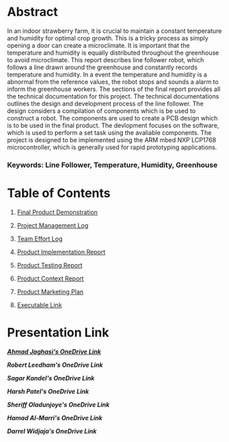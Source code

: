 # Abstract

In an indoor strawberry farm, it is crucial to maintain a constant temperature and humidity for optimal crop growth. This is a tricky process as simply opening a door can create a microclimate. It is important that the temperature and humidity is equally distributed throughout the greenhouse to avoid microclimate. This report describes line follower robot, which follows a line drawn around the greenhouse and constantly records temperature and humidity. In a event the temperature and humidity is a abnormal from the reference values, the robot stops and sounds a alarm to inform the greenhouse workers. The sections of the final report provides all the technical documentation for this project. The technical documentations outlines the design and development process of the line follower. The design considers a compilation of components which is be used to construct a robot. The components are used to create a PCB design which is to be used in the final product. The devlopment focuses on the software, which is used to perform a set task using the avaliable components. The project is designed to be implemented using the ARM mbed NXP LCP1768 microcontroller, which is generally used for rapid prototyping applications. 

### Keywords: Line Follower, Temperature, Humidity, Greenhouse


# Table of Contents

1.  [Final Product Demonstration](Final_Report/Product_Demonstration_Report.md)

2.  [Project Management Log](Final_Report/Project_Management_Log.md) 

3.	[Team Effort Log](Final_Report/Team_Effort_Log.md)

4.  [Product Implementation Report](Final_Report/Product_Implementation_Report.md)

5.  [Product Testing Report](Final_Report/Product_Testing_Report.md)

6. 	[Product Context Report](Final_Report/Product_Context_Report.md)

7.  [Product Marketing Plan](Final_Report/Product_Marketing_Plan.md)

8.  [Executable Link](Final_Report/Executable_Link.md)

# Presentation Link

[**_Ahmad  Jaghasi's OneDrive Link_**](https://essexuniversity-my.sharepoint.com/:v:/g/personal/aj19687_essex_ac_uk/EZN8XiQr755IvOnxbT3zEMsBDx5mDXKrNR3bpXLV5Gtn6g)

**_Robert Leedham's OneDrive Link_**

**_Sagar Kandel's OneDrive Link_**

**_Harsh Patel's OneDrive Link_**

**_Sheriff Oladunjoye's OneDrive Link_**

**_Hamad Al-Marri's OneDrive Link_**

**_Darrel Widjaja's OneDrive Link_**
